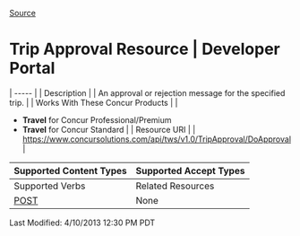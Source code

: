 [Source](https://developer.concur.com/trip-approval/trip-approval-resource "Permalink to Trip Approval Resource | Developer Portal")

# Trip Approval Resource | Developer Portal


| ----- |
|  Description |
|  An approval or rejection message for the specified trip. |
|  Works With These Concur Products |
|

* **Travel** for Concur Professional/Premium
* **Travel** for Concur Standard
 |
|  Resource URI |
|  https://www.concursolutions.com/api/tws/v1.0/TripApproval/DoApproval |

| Supported Content Types | Supported Accept Types |
| ----------------------- | ---------------------- |
| Supported Verbs         | Related Resources      |
| [POST][1]               | None                   |

  
Last Modified: 4/10/2013 12:30 PM PDT

[1]: https://developer.concur.com/node/399
